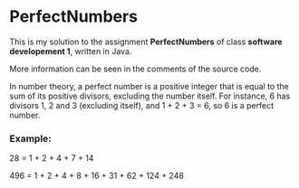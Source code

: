 # PerfectNumbers

This is my solution to the assignment **PerfectNumbers** of class **software developement 1**, written in Java.

More information can be seen in the comments of the source code.

In number theory, a perfect number is a positive integer that is equal to the sum of its positive divisors, excluding the number itself. For instance, 6 has divisors 1, 2 and 3 (excluding itself), and 1 + 2 + 3 = 6, so 6 is a perfect number. 

### Example: 

28 = 1 + 2 + 4 + 7 + 14

496 = 1 + 2 + 4 + 8 + 16 + 31 + 62 + 124 + 248
